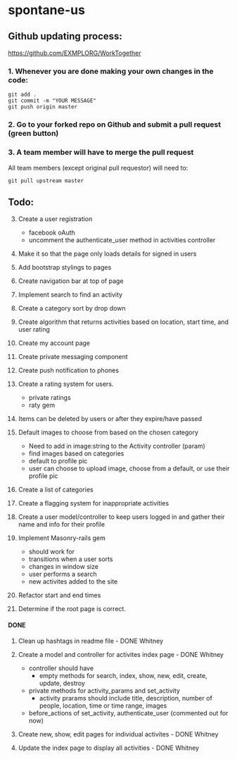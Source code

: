 # spontane-us

## Github updating process:
https://github.com/EXMPLORG/WorkTogether

### 1. Whenever you are done making your own changes in the code:
```
git add .
git commit -m "YOUR MESSAGE"
git push origin master
```

### 2. Go to your forked repo on Github and submit a pull request (green button)

### 3. A team member will have to merge the pull request
All team members (except original pull requestor) will need to:
```
git pull upstream master
```


## Todo:

3. Create a user registration
	- facebook oAuth
	- uncomment the authenticate_user method in activities controller

4. Make it so that the page only loads details for signed in users

5. Add bootstrap stylings to pages

8. Create navigation bar at top of page

9. Implement search to find an activity

10. Create a category sort by drop down

11. Create algorithm that returns activities based on location, start time, and user rating

12. Create my account page

13. Create private messaging component

14. Create push notification to phones

15. Create a rating system for users.
	- private ratings
	- raty gem

16. Items can be deleted by users or after they expire/have passed

17. Default images to choose from based on the chosen category
    - Need to add in image:string to the Activity controller (param)
	- find images based on categories
	- default to profile pic
	- user can choose to upload image, choose from a default, or use their profile pic

18. Create a list of categories

19. Create a flagging system for inappropriate activities

20. Create a user model/controller to keep users logged in and gather their name and info for their profile

21. Implement Masonry-rails gem 
	- should work for 
	- transitions when a user sorts
	- changes in window size
	- user performs a search
	- new activites added to the site

22. Refactor start and end times

23. Determine if the root page is correct.

#### DONE

1. Clean up hashtags in readme file - DONE Whitney

2. Create a model and controller for activites index page - DONE Whitney
	- controller should have 
		- empty methods for search, index, show, new, edit, create, update, destroy
	-  private methods for activity_params and set_activity
		- activity prarams should include title, description, number of people, location, time or time range, images
	- before_actions of set_activity, authenticate_user (commented out for now)

6. Create new, show, edit pages for individual activites - DONE Whitney

7. Update the index page to display all activities - DONE Whitney
